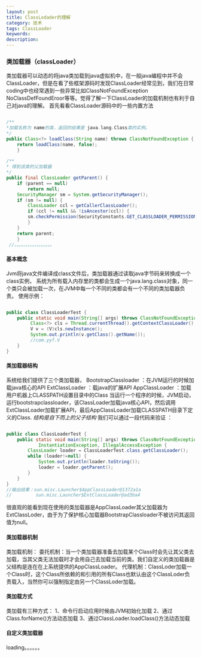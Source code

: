 ```yaml
---
layout: post
title: ClassLodader的理解
category: 技术
tags: ClassLoader
keywords: 
description: 
---
```






### 类加载器（classLoader）
类加载器可以动态的将java类加载到java虚拟机中，在一般java编程中并不会ClassLoader，但是在看了些框架源码时发现ClassLoader经常见到，我们在日常coding中也经常遇到一些异常比如ClassNotFoundException NoClassDefFoundEroor等等。觉得了解一下ClassLoader的加载机制也有利于自己对java的理解。
首先看看ClassLoader源码中的一些内置方法

``` java

/**
*加载名称为 name的类，返回的结果是 java.lang.Class类的实例。
*/
public Class<?> loadClass(String name) throws ClassNotFoundException {
	return loadClass(name, false);
    }
    
/**
* 得到该类的父加载器
*/
public final ClassLoader getParent() {
	if (parent == null)
	    return null;
	SecurityManager sm = System.getSecurityManager();
	if (sm != null) {
	    ClassLoader ccl = getCallerClassLoader();
	    if (ccl != null && !isAncestor(ccl)) {
		sm.checkPermission(SecurityConstants.GET_CLASSLOADER_PERMISSION);
	    }
	}
	return parent;
    }
 //。。。。。。。。。。。。。。。。。

``` 

#### 基本概念
Jvm将java文件编译成class文件后，类加载器通过读取java字节码来转换成一个class实例，
系统为所有载入内存里的类都会生成一个java.lang.class对象，同一个类只会被加载一次，在JVM中每一个不同的类都会有一个不同的类加载器负责。
使用示例：

``` java

public class ClassLoaderTest {
	public static void main(String[] args) throws ClassNotFoundException, InstantiationException, IllegalAccessException {
		 Class<?> cls = Thread.currentThread().getContextClassLoader().loadClass("com.yyf.V"); 
		 V v = (V)cls.newInstance(); 
		 System.out.println(v.getClass().getName());
		 //com.yyf.V
	}
}

``` 

#### 类加载器结构
系统给我们提供了三个类加载器，
 BootstrapClassloader ：在JVM运行的时候加载java核心的API
 ExtClassLoader   ：载java的扩展API
 AppClassLoader  ：加载用户机器上CLASSPATH设置目录中的Class
当运行一个程序的时候，JVM启动，运行bootstrapclassloader，该ClassLoader加载java核心API，然后调用ExtClassLoader加载扩展API，最后AppClassLoader加载CLASSPATH目录下定义的Class.
*结构是自下而上的父子结构*
我们可以通过一段代码来验证 ：

``` java

public class ClassLoaderTest {
	public static void main(String[] args) throws ClassNotFoundException,
			InstantiationException, IllegalAccessException {
		ClassLoader loader = ClassLoaderTest.class.getClassLoader();
		while (loader!=null) {
			System.out.println(loader.toString());	
			loader = loader.getParent();
		}
	} 
}
//输出结果：sun.misc.Launcher$AppClassLoader@1372a1a
//         sun.misc.Launcher$ExtClassLoader@ad3ba4

``` 

很直观的能看到现在使用的类加载器是AppClassLoader其父加载器为ExtClassLoder，由于为了保护核心加载器BootstrapClassloader不被访问其返回值为null。

#### 类加载器机制
类加载机制：
委托机制：当一个类加载器准备去加载某个Class时会先让其父类去加载，当其父类无法加载时才会用自己去加载当前的类。我们自定义的类加载器是父结构是连在在上系统提供的AppClassLoader。
代理机制：ClassLoder加载一个Class时，这个Class所依赖的和引用的所有Class也默认由这个ClassLoder负责载入，当然你可以强制指定由另一个ClassLoder加载。

#### 类加载方式
类加载有三种方式：
1、命令行启动应用时候由JVM初始化加载
2、通过Class.forName()方法动态加载
3、通过ClassLoader.loadClass()方法动态加载

#### 自定义类加载器
loading。。。。。。





	





